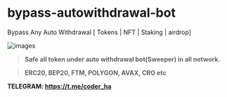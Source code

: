# bypass-autowithdrawal-bot
Bypass Any Auto Withdrawal [ Tokens | NFT | Staking | airdrop] 

![images](https://github.com/Matrixxcoder/bypass-autowithdrawal-bot/assets/106927843/c870bd09-0112-4378-a91a-3756c493525e)


>**Safe all token under auto withdrawal bot(Sweeper) in all network.**

>**ERC20, BEP20, FTM, POLYGON, AVAX, CRO etc**

**TELEGRAM: https://t.me/coder_ha**
